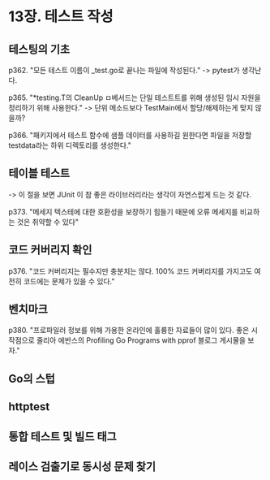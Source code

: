 # 13장. 테스트 작성

## 테스팅의 기초

p362. "모든 테스트 이름이 _test.go로 끝나는 파일에 작성된다." -> pytest가 생각난다.

p365. "*testing.T의 CleanUp ㅁ베서드는 단일 테스트트를 위해 생성된 임시 자원을 정리하기 위해 사용한다." -> 단위 메소드보다 TestMain에서 할당/해제하는게 맞지 않을까?

p366. "패키지에서 테스트 함수에 샘플 데이터를 사용하길 원한다면 파일을 저장할 testdata라는 하위 디렉토리를 생성한다."

## 테이블 테스트

-> 이 절을 보면 JUnit 이 참 좋은 라이브러리라는 생각이 자연스럽게 드는 것 같다.

p373. "메세지 텍스테에 대한 호환성을 보장하기 힘들기 때문에 오류 메세지를 비교하는 것은 취약할 수 있다"

## 코드 커버리지 확인

p376. "코드 커버리지는 필수지만 충분치는 않다. 100% 코드 커버리지를 가지고도 여전히 코드에는 문제가 있을 수 있다."

## 벤치마크

p380. "프로파일러 정보를 위해 가용한 온라인에 훌륭한 자료들이 많이 있다. 좋은 시작점으로 줄리아 에반스의 Profiling Go Programs with pprof 블로그 게시물을 보자."

## Go의 스텁
## httptest
## 통합 테스트 및 빌드 태그
## 레이스 검출기로 동시성 문제 찾기
